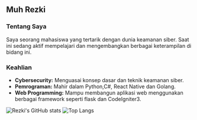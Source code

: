 ## Muh Rezki



### Tentang Saya
Saya seorang mahasiswa yang tertarik dengan dunia keamanan siber. Saat ini sedang aktif mempelajari dan mengembangkan berbagai keterampilan di bidang ini. 

### Keahlian
* **Cybersecurity:** Menguasai konsep dasar dan teknik keamanan siber.
* **Pemrograman:** Mahir dalam Python,C#, React Native dan Golang.
* **Web Programming:** Mampu membangun aplikasi web menggunakan berbagai framework seperti flask dan CodeIgniter3.

![Rezki's GitHub stats](https://github-readme-stats.vercel.app/api?username=Rezkiii&show_icons=true&theme=transparent) ![Top Langs](https://github-readme-stats.vercel.app/api/top-langs/?username=Rezkiii&hide_progress=true)
